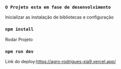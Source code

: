 ### `O Projeto esta em fase de desenvolvimento`

Inicializar as instalação de bibliotecas e configuração

### `npm install`

Rodar Projeto

### `npm run dev`

Link do deploy:https://agro-rodrigues-xia9.vercel.app/
